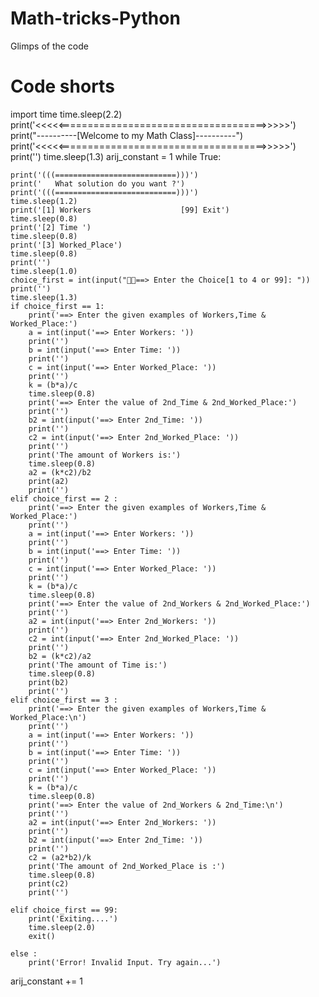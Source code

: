 # Math-tricks-Python
Glimps of the code

# Code shorts


import time
time.sleep(2.2)
print('<<<<<====================================>>>>>')
print("----------[Welcome to my Math Class]----------")
print('<<<<<====================================>>>>>')
print('')
time.sleep(1.3)
arij_constant = 1
while True:
	
	print('(((===========================)))')
	print('   What solution do you want ?')
	print('(((===========================)))')
	time.sleep(1.2)
	print('[1] Workers                    [99] Exit')
	time.sleep(0.8)
	print('[2] Time ')
	time.sleep(0.8)
	print('[3] Worked_Place')
	time.sleep(0.8)
	print('')
	time.sleep(1.0)
	choice_first = int(input("👨‍💻️==> Enter the Choice[1 to 4 or 99]: "))
	print('')
	time.sleep(1.3)
	if choice_first == 1:
		print('==> Enter the given examples of Workers,Time & Worked_Place:')
		a = int(input('==> Enter Workers: '))
		print('')
		b = int(input('==> Enter Time: '))
		print('')
		c = int(input('==> Enter Worked_Place: '))
		print('')
		k = (b*a)/c
		time.sleep(0.8)
		print('==> Enter the value of 2nd_Time & 2nd_Worked_Place:')
		print('')
		b2 = int(input('==> Enter 2nd_Time: '))
		print('')
		c2 = int(input('==> Enter 2nd_Worked_Place: '))
		print('')
		print('The amount of Workers is:')
		time.sleep(0.8)
		a2 = (k*c2)/b2
		print(a2)
		print('')
	elif choice_first == 2 :
		print('==> Enter the given examples of Workers,Time & Worked_Place:')
		print('')
		a = int(input('==> Enter Workers: '))
		print('')
		b = int(input('==> Enter Time: '))
		print('')
		c = int(input('==> Enter Worked_Place: '))
		print('')
		k = (b*a)/c
		time.sleep(0.8)
		print('==> Enter the value of 2nd_Workers & 2nd_Worked_Place:')
		print('')
		a2 = int(input('==> Enter 2nd_Workers: '))
		print('')
		c2 = int(input('==> Enter 2nd_Worked_Place: '))
		print('')
		b2 = (k*c2)/a2
		print('The amount of Time is:')
		time.sleep(0.8)
		print(b2)
		print('')
	elif choice_first == 3 :
		print('==> Enter the given examples of Workers,Time & Worked_Place:\n')
		print('')
		a = int(input('==> Enter Workers: '))
		print('')
		b = int(input('==> Enter Time: '))
		print('')
		c = int(input('==> Enter Worked_Place: '))
		print('')
		k = (b*a)/c
		time.sleep(0.8)
		print('==> Enter the value of 2nd_Workers & 2nd_Time:\n')
		print('')
		a2 = int(input('==> Enter 2nd_Workers: '))
		print('')
		b2 = int(input('==> Enter 2nd_Time: '))
		print('')
		c2 = (a2*b2)/k
		print('The amount of 2nd_Worked_Place is :')
		time.sleep(0.8)
		print(c2)
		print('')
		
	elif choice_first == 99:
		print('Exiting....')
		time.sleep(2.0)
		exit()
		
	else :
		print('Error! Invalid Input. Try again...')

arij_constant += 1



